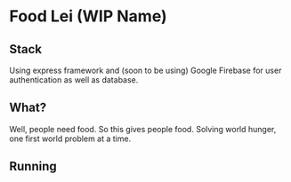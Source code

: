 # Food Lei (WIP Name)

## Stack
Using express framework and (soon to be using) Google Firebase for user authentication as well as database.

## What?
Well, people need food. So this gives people food. Solving world hunger, one first world problem at a time.

## Running
